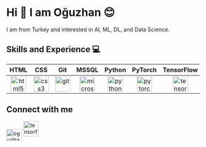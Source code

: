 # Hi 👋  I am Oğuzhan 😊
I am from Turkey and interested in AI, ML, DL, and Data Science.

## Skills and Experience 💻
| HTML | CSS  | Git  | MSSQL | Python  | PyTorch  | TensorFlow  | Jupyter  |
| :-----: | :-: | :-: | :-----: | :-: | :-: | :-: | :-----: |
| <img src='https://user-images.githubusercontent.com/54556157/90982228-7af10300-e56e-11ea-99ce-4b9d47ffc6d5.png' alt='html5' height='40'> | <img src='https://user-images.githubusercontent.com/54556157/90982232-86442e80-e56e-11ea-998f-d47bde270a93.png' alt='css3' height='40'> | <img src='https://upload.wikimedia.org/wikipedia/commons/3/3f/Git_icon.svg' alt='git' height='40'> | <img src='https://user-images.githubusercontent.com/54556157/90981664-0ec0d000-e56b-11ea-8539-028eda755d97.png' alt='microsoftsqlserver' height='40'> | <a href="https://www.python.org/"><img height="40" src="https://upload.wikimedia.org/wikipedia/commons/thumb/c/c3/Python-logo-notext.svg/1200px-Python-logo-notext.svg.png" alt="python logo" /></a> | <a href="https://pytorch.org/"><img height="40" src="https://upload.wikimedia.org/wikipedia/commons/thumb/1/10/PyTorch_logo_icon.svg/1200px-PyTorch_logo_icon.svg.png" alt="pytorch logo" /></a>  | <img src='https://cdn.jsdelivr.net/npm/simple-icons@3.0.1/icons/tensorflow.svg' alt='tensorflow' height='40'> | <a href="https://jupyter.org/"><img height="40" src="https://upload.wikimedia.org/wikipedia/commons/thumb/3/38/Jupyter_logo.svg/1200px-Jupyter_logo.svg.png" alt="jupyterlab logo" /></a> |

## Connect with me
<a href="https://www.linkedin.com/in/o%C4%9Fuzhan-g%C3%B6k-427856201/" target="blank"><img align="center" src="https://raw.githubusercontent.com/rahuldkjain/github-profile-readme-generator/master/src/images/icons/Social/linked-in-alt.svg" alt="oguzhangok" height="30" width="40" /></a>
<a href="https://www.tensorflow.org/"><img height="40" src="https://miro.medium.com/max/1400/1*pJm1NTQ-DCJvsLvo03idZQ.png" alt="tensorflow logo" /></a>
